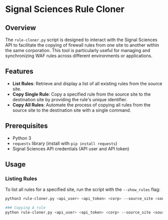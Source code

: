 # Signal Sciences Rule Cloner

## Overview
The `rule-cloner.py` script is designed to interact with the Signal Sciences API to facilitate the copying of firewall rules from one site to another within the same corporation. This tool is particularly useful for managing and synchronizing WAF rules across different environments or applications.

## Features
- **List Rules**: Retrieve and display a list of all existing rules from the source site.
- **Copy Single Rule**: Copy a specified rule from the source site to the destination site by providing the rule's unique identifier.
- **Copy All Rules**: Automate the process of copying all rules from the source site to the destination site with a single command.

## Prerequisites
- Python 3
- `requests` library (install with `pip install requests`)
- Signal Sciences API credentials (API user and API token)

## Usage

### Listing Rules
To list all rules for a specified site, run the script with the `--show_rules` flag:

```sh
python3 rule-cloner.py <api_user> <api_token> <corp> --source_site <source_site_name> --show_rules

### Copying A rule
python rule-cloner.py <api_user> <api_token> <corp> --source_site <source_site_name> --destination_site <destination_site_name> --rule_id <rule_id_to_copy>


